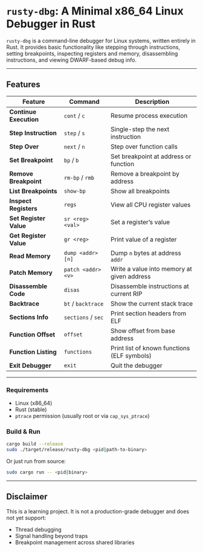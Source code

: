 # `rusty-dbg`: A Minimal x86_64 Linux Debugger in Rust

`rusty-dbg` is a command-line debugger for Linux systems, written entirely in Rust. It provides basic functionality like stepping through instructions, setting breakpoints, inspecting registers and memory, disassembling instructions, and viewing DWARF-based debug info.

---

## Features

| Feature                  | Command            | Description                                          |
|--------------------------|--------------------|------------------------------------------------------|
| **Continue Execution**   | `cont` / `c`       | Resume process execution                            |
| **Step Instruction**     | `step` / `s`       | Single-step the next instruction                    |
| **Step Over**            | `next` / `n`       | Step over function calls                            |
| **Set Breakpoint**       | `bp` / `b`         | Set breakpoint at address or function               |
| **Remove Breakpoint**    | `rm-bp` / `rmb`    | Remove a breakpoint by address                      |
| **List Breakpoints**     | `show-bp`          | Show all breakpoints                                |
| **Inspect Registers**    | `regs`             | View all CPU register values                        |
| **Set Register Value**   | `sr <reg> <val>`   | Set a register’s value                              |
| **Get Register Value**   | `gr <reg>`         | Print value of a register                           |
| **Read Memory**          | `dump <addr> [n]`  | Dump `n` bytes at address `addr`                    |
| **Patch Memory**         | `patch <addr> <v>` | Write a value into memory at given address          |
| **Disassemble Code**     | `disas`            | Disassemble instructions at current RIP             |
| **Backtrace**            | `bt` / `backtrace` | Show the current stack trace                        |
| **Sections Info**        | `sections` / `sec` | Print section headers from ELF                      |
| **Function Offset**      | `offset`           | Show offset from base address                       |
| **Function Listing**     | `functions`        | Print list of known functions (ELF symbols)         |
| **Exit Debugger**        | `exit`             | Quit the debugger                                   |

---

### Requirements

- Linux (x86_64)
- Rust (stable)
- `ptrace` permission (usually root or via `cap_sys_ptrace`)

### Build & Run

```bash
cargo build --release
sudo ./target/release/rusty-dbg <pid|path-to-binary>
```

Or just run from source:

```bash
sudo cargo run -- <pid|binary>
```

---

## Disclaimer

This is a learning project. It is not a production-grade debugger and does not yet support:

- Thread debugging
- Signal handling beyond traps
- Breakpoint management across shared libraries
